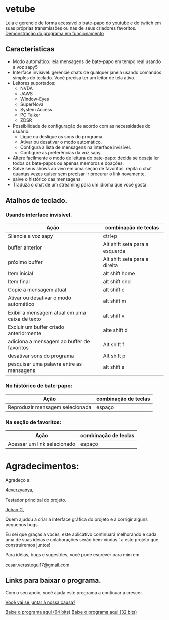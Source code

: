 ﻿# vetube
Leia e gerencie de forma acessível o bate-papo do youtube e do twitch em suas próprias transmissões ou nas de seus criadores favoritos.
[Demonstração do programa em funcionamento](https://www.youtube.com/watch?v=KljpMJNVYCw)
## Características
- Modo automático: leia mensagens de bate-papo em tempo real usando a voz sapy5
- Interface invisível: gerencie chats de qualquer janela usando comandos simples do teclado. Você precisa ter um leitor de tela ativo.
- Leitores suportados:
  - NVDA
  - JAWS
  - Window-Eyes
  - SuperNova
  - System Access
  - PC Talker
  - ZDSR
- Possibilidade de configuração de acordo com as necessidades do usuário.
  - Ligue ou desligue os sons do programa.
  - Ativar ou desativar o modo automático.
  - Configura a lista de mensagens na interface invisível.
  - Configure as preferências da voz sapy.
- Altere facilmente o modo de leitura do bate-papo: decida se deseja ler todos os bate-papos ou apenas membros e doações.
- Salve seus shows ao vivo em uma seção de favoritos. repita o chat quantas vezes quiser sem precisar ir procurar o link novamente.
- salve o histórico das mensagens.
- Traduza o chat de um streaming para um idioma que você gosta.
## Atalhos de teclado.
### Usando interface invisível.
| Ação | combinação de teclas  |
| ------------------------- | ----------- |
| Silencie a voz sapy | ctrl+p |
| buffer anterior | Alt shift seta para a esquerda |
| próximo buffer | Alt shift seta para a direita |
| Item inicial      | alt shift home           |
| Item final      | alt shift end           |
| Copie a mensagem atual| alt shift c           |
| Ativar ou desativar o modo automático| alt shift m           |
| Exibir a mensagem atual em uma caixa de texto| alt shift v           |
| Excluir um buffer criado anteriormente | alte shift d |
| adiciona a mensagem ao buffer de favoritos | Alt shift f |
| desativar sons do programa | Alt shift p |
| pesquisar uma palavra entre as mensagens | alt shift s |

### No histórico de bate-papo:
| Ação | combinação de teclas |
| ------------------------- | ----------- |
| Reproduzir mensagem selecionada | espaço           |

### Na seção de favoritos:
| Ação | combinação de teclas|
| ------------------------- | ----------- |
|Acessar um link selecionado| espaço           |

# Agradecimentos:
Agradeço a:

[4everzyanya](https://www.youtube.com/c/4everzyanya/),

Testador principal do projeto.

[Johan G](https://github.com/JohanAnim),

Quem ajudou a criar a interface gráfica do projeto e a corrigir alguns pequenos bugs.

Eu sei que graças a vocês, este aplicativo continuará melhorando e cada uma de suas ideias e colaborações serão bem-vindas ' a este projeto que construiremos juntos!

Para idéias, bugs e sugestões, você pode escrever para mim em 

cesar.verastegui17@gmail.com

## Links para baixar o programa.
Com o seu apoio, você ajuda este programa a continuar a crescer.

[Você vai se juntar à nossa causa?](https://www.paypal.com/donate/?hosted_button_id=5ZV23UDDJ4C5U)

[Baixe o programa aqui (64 bits)](https://github.com/metalalchemist/VeTube/releases/download/v2.5/vetube64v2.5.zip)
[Baixe o programa aqui (32 bits)](https://github.com/metalalchemist/VeTube/releases/download/v2.5/vetube32v2.5.zip)
